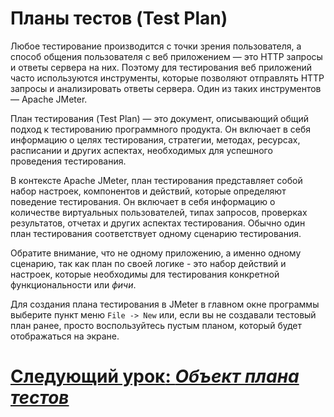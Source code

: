# Планы тестов (Test Plan)

Любое тестирование производится с точки зрения пользователя, а способ общения пользователя с веб приложением — это HTTP
запросы и ответы сервера на них. Поэтому для тестирования веб приложений часто используются инструменты, которые позволяют
отправлять HTTP запросы и анализировать ответы сервера. Один из таких инструментов — Apache JMeter.

План тестирования (Test Plan) — это документ, описывающий общий подход к тестированию программного продукта. Он включает
в себя информацию о целях тестирования, стратегии, методах, ресурсах, расписании и других аспектах, необходимых для
успешного проведения тестирования.

В контексте Apache JMeter, план тестирования представляет собой набор настроек, компонентов и действий, которые определяют
поведение тестирования. Он включает в себя информацию о количестве виртуальных пользователей, типах запросов, проверках
результатов, отчетах и других аспектах тестирования. Обычно один план тестирования соответствует одному сценарию
тестирования. 

Обратите внимание, что не одному приложению, а именно одному сценарию, так как план по своей логике - это набор действий
и настроек, которые необходимы для тестирования конкретной функциональности или *фичи*.

Для создания плана тестирования в JMeter в главном окне программы выберите пункт меню `File -> New` или, если вы не 
создавали тестовый план ранее, просто воспользуйтесь пустым планом, который будет отображаться на экране.

# [**Следующий урок**: *Объект плана тестов*](test-plan-objects.md)

